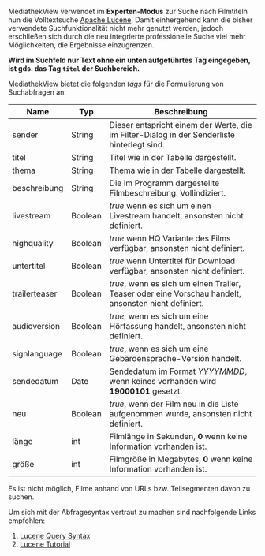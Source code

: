 MediathekView verwendet im **Experten-Modus** zur Suche nach Filmtiteln nun die Volltextsuche [Apache Lucene](https://lucene.apache.org). Damit einhergehend kann die bisher verwendete Suchfunktionalität nicht mehr genutzt werden, jedoch erschließen sich durch die neu integrierte professionelle Suche viel mehr Möglichkeiten, die Ergebnisse einzugrenzen.

**Wird im Suchfeld nur Text ohne ein unten aufgeführtes Tag eingegeben, ist gds. das Tag `titel` der Suchbereich.**

MediathekView bietet die folgenden *tags* für die Formulierung von Suchabfragen an:

| Name          | Typ     | Beschreibung                                                 |
| ------------- | ------- | ------------------------------------------------------------ |
| sender        | String  | Dieser entspricht einem der Werte, die im Filter-Dialog in der Senderliste hinterlegt sind. |
| titel         | String  | Titel wie in der Tabelle dargestellt.                        |
| thema         | String  | Thema wie in der Tabelle dargestellt.                        |
| beschreibung  | String  | Die im Programm dargestellte Filmbeschreibung. Vollindiziert. |
| livestream    | Boolean | *true* wenn es sich um einen Livestream handelt, ansonsten nicht definiert. |
| highquality   | Boolean | *true* wenn HQ Variante des Films verfügbar, ansonsten nicht definiert. |
| untertitel    | Boolean | *true* wenn Untertitel für Download verfügbar, ansonsten nicht definiert. |
| trailerteaser | Boolean | *true*, wenn es sich um einen Trailer, Teaser oder eine Vorschau handelt, ansonsten nicht definiert. |
| audioversion  | Boolean | *true*, wenn es sich um eine Hörfassung handelt, ansonsten nicht definiert. |
| signlanguage  | Boolean | *true*, wenn es sich um eine Gebärdensprache-Version handelt. |
| sendedatum    | Date    | Sendedatum im Format *YYYYMMDD*, wenn keines vorhanden wird **19000101** gesetzt. |
| neu           | Boolean | *true*, wenn der Film neu in die Liste aufgenommen wurde, ansonsten nicht definiert. |
| länge         | int     | Filmlänge in Sekunden, **0** wenn keine Information vorhanden ist. |
| größe         | int     | Filmgröße in Megabytes, **0** wenn keine Information vorhanden ist. |

Es ist nicht möglich, Filme anhand von URLs bzw. Teilsegmenten davon zu suchen. 

Um sich mit der Abfragesyntax vertraut zu machen sind nachfolgende Links empfohlen:

1. [Lucene Query Syntax](https://ci-builds.apache.org/job/Lucene/job/Lucene-Artifacts-main/javadoc/queryparser/org/apache/lucene/queryparser/classic/package-summary.html#package.description)
2. [Lucene Tutorial](http://lucenetutorial.com/lucene-query-syntax.html)

